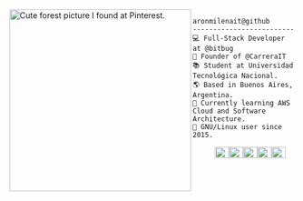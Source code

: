 <img align="left" src="https://i.pinimg.com/564x/4a/77/58/4a7758b719c2f5bbdc13ccd9c066478c.jpg" alt="Cute forest picture I found at Pinterest." width="320" /> 

```
aronmilenait@github
-------------------------
💻 Full-Stack Developer at @bitbug
📝 Founder of @CarreraIT
📚 Student at Universidad Tecnológica Nacional.
🌎 Based in Buenos Aires, Argentina.
🌱 Currently learning AWS Cloud and Software Architecture. 
🐧 GNU/Linux user since 2015.
```

<p align="left">
  &nbsp; &nbsp; &nbsp; &nbsp; &nbsp;
<img alt="#917b88" src="https://github.com/user-attachments/assets/12b5e7e2-6c85-41bc-97f9-eccd14ed4529" width="25" height="20" /><img alt="#fdfef6" src="https://github.com/user-attachments/assets/9aaf6073-9908-48fc-933c-c5f108ac1007" width="25" height="20" /><img alt="#91bebb" src="https://github.com/user-attachments/assets/e5b4a9a8-ac9f-404c-9b74-383969b197fe" width="25" height="20" /><img alt="#feb2bf" src="https://github.com/user-attachments/assets/b7cd715f-c058-4565-a954-7bcee8183a7f" width="25" height="20" /><img alt="#95e3ed" src="https://github.com/user-attachments/assets/18aa2637-a72f-406a-a338-7cb2594e29cd" width="25" height="20" />
</p>
